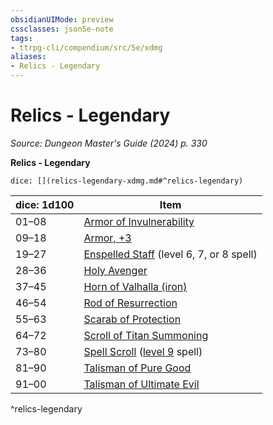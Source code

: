 ```yaml
---
obsidianUIMode: preview
cssclasses: json5e-note
tags:
- ttrpg-cli/compendium/src/5e/xdmg
aliases:
- Relics - Legendary
---
```

# Relics - Legendary
*Source: Dungeon Master's Guide (2024) p. 330* 

**Relics - Legendary**

`dice: [](relics-legendary-xdmg.md#^relics-legendary)`

| dice: 1d100 | Item |
|-------------|------|
| 01–08 | [Armor of Invulnerability](/3-Mechanics/CLI/items/armor-of-invulnerability-xdmg.md) |
| 09–18 | [Armor, +3](/3-Mechanics/CLI/items/3-armor-xdmg.md) |
| 19–27 | [Enspelled Staff](/3-Mechanics/CLI/items/enspelled-staff-xdmg.md) (level 6, 7, or 8 spell) |
| 28–36 | [Holy Avenger](/3-Mechanics/CLI/items/holy-avenger-xdmg.md) |
| 37–45 | [Horn of Valhalla (iron)](/3-Mechanics/CLI/items/horn-of-valhalla-iron-xdmg.md) |
| 46–54 | [Rod of Resurrection](/3-Mechanics/CLI/items/rod-of-resurrection-xdmg.md) |
| 55–63 | [Scarab of Protection](/3-Mechanics/CLI/items/scarab-of-protection-xdmg.md) |
| 64–72 | [Scroll of Titan Summoning](/3-Mechanics/CLI/items/scroll-of-titan-summoning-xdmg.md) |
| 73–80 | [Spell Scroll](/3-Mechanics/CLI/items/spell-scroll-xdmg.md) ([level 9](/3-Mechanics/CLI/items/spell-scroll-level-9-xdmg.md) spell) |
| 81–90 | [Talisman of Pure Good](/3-Mechanics/CLI/items/talisman-of-pure-good-xdmg.md) |
| 91–00 | [Talisman of Ultimate Evil](/3-Mechanics/CLI/items/talisman-of-ultimate-evil-xdmg.md) |
^relics-legendary